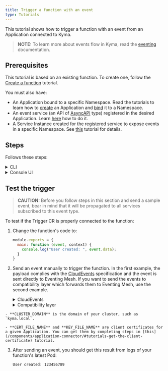 ```yaml
---
title: Trigger a function with an event
type: Tutorials
---
```


This tutorial shows how to trigger a function with an event from an Application connected to Kyma.

> **NOTE:** To learn more about events flow in Kyma, read the [eventing](/components/knative-eventing-mesh) documentation.

## Prerequisites

This tutorial is based on an existing function. To create one, follow the [Create a function](#tutorials-create-a-function) tutorial.

You must also have:

- An Application bound to a specific Namespace. Read the tutorials to learn how to [create](/components/application-connector#tutorials-create-a-new-application) an Application and [bind](/components/application-connector#tutorials-bind-an-application-to-a-namespace) it to a Namespace.
- An event service (an API of [AsyncAPI](https://www.asyncapi.com/) type) registered in the desired Application. Learn [here](components/application-connector/#tutorials-register-a-service) how to do it.
- A Service Instance created for the registered service to expose events in a specific Namespace. See [this](/components/application-connector/#tutorials-bind-a-service-to-a-namespace) tutorial for details.

## Steps

Follows these steps:

<div tabs name="steps" group="trigger-function">
  <details>
  <summary label="cli">
  CLI
  </summary>

1. Export these variables:

    ```bash
    export NAME={FUNCTION_NAME}
    export NAMESPACE={FUNCTION_NAMESPACE}
    export APP_NAME={APPLICATION_NAME}
    export EVENT_VERSION={EVENT_TYPE_VERSION}
    export EVENT_TYPE={EVENT_TYPE_NAME}
    ```

    > **NOTE:** Function takes the name from the Function CR name. The Trigger CR can have a different name but for the purpose of this tutorial, all related resources share a common name defined under the **NAME** variable.

These variables refer to the following:

- **APP_NAME** is taken from the name of the Application CR and specifies the source of events.
- **EVENT_VERSION** points to the specific event version, such as `v1`.
- **EVENT_TYPE** points to the given event type to which you want to subscribe your function, such as `user.created`.

2. Create a Trigger CR for your function to subscribe your function to a specific event type.

    ```yaml
    cat <<EOF | kubectl apply -f  -
    apiVersion: eventing.knative.dev/v1alpha1
    kind: Trigger
    metadata:
      name: $NAME
      namespace: $NAMESPACE
    spec:
      broker: default
      filter:
        attributes:
          eventtypeversion: $EVENT_VERSION
          source: $APP_NAME
          type: $EVENT_TYPE
      subscriber:
        ref:
          apiVersion: serving.knative.dev/v1
          kind: Service
          name: $NAME
          namespace: $NAMESPACE
    EOF
    ```

    </details>
    <details>
    <summary label="console-ui">
    Console UI
    </summary>

1. From the drop-down list in the top navigation panel, select the Namespace in which your Application exposes events.

2. Go to the **Functions** view in the left navigation panel and navigate to your function.

3. Once in the function view, Switch to the **Configuration** tab, and select **Add Event Trigger** in the **Event Triggers** section.

4. Select the event type and version that you want to use as a trigger for your function and select **Add** to confirm changes.

The message appears on the UI confirming that the Event Trigger was successfully created, and you will see it in the **Event Triggers** section in your function.

    </details>
</div>

## Test the trigger

> **CAUTION:** Before you follow steps in this section and send a sample event, bear in mind that it will be propagated to all services subscribed to this event type.

To test if the Trigger CR is properly connected to the function:

1. Change the function's code to:​

    ```js
    module.exports = {
      main: function (event, context) {
        console.log("User created: ", event.data);
      }
    }
    ```

2.  Send an event manually to trigger the function. In the first example, the payload complies with the [CloudEvents](https://github.com/cloudevents/spec/blob/v1.0/spec.md) specification and the event is sent directly to Eventing Mesh. If you want to send the events to compatibility layer which forwards them to Eventing Mesh, use the second example. 

    <div tabs name="examples" group="test=trigger">
      <details>
      <summary label="CloudEvents">
      CloudEvents
      </summary>

    ```bash
    curl -v -H "Content-Type: application/cloudevents+json" https://gateway.{CLUSTER_DOMAIN}/{APP_NAME}/events -k --cert {CERT_FILE_NAME} --key {KEY_FILE_NAME} -d \
      `{
        "specversion": "1.0",
        "source": "{APP_NAME}",
        "type": "{EVENT_TYPE}",
        "eventtypeversion": "{EVENT_VERSION}",
        "id": "A234-1234-1234",
        "data": "123456789",
        "datacontenttype": "application/json"
      }' 
    ```
      </details>
      <details>
      <summary label="Compatibility layer">
      Compatibility layer
      </summary>

    ```bash
    curl -H "Content-Type: application/json" https://gateway.{CLUSTER_DOMAIN}/{APP_NAME}/v1/events -k --cert {CERT_FILE_NAME} --key {KEY_FILE_NAME} -d \
      '{
          "event-type": "{EVENT_TYPE}",
          "event-type-version": "{EVENT_VERSION}",
          "event-time": "2020-04-02T21:37:00Z",
          "data": "123456789"
         }'
    ``` 

      </details>
  </div>

    - **CLUSTER_DOMAIN** is the domain of your cluster, such as `kyma.local`.

    - **CERT_FILE_NAME** and **KEY_FILE_NAME** are client certificates for a given Application. You can get them by completing steps in [this](/components/application-connector/#tutorials-get-the-client-certificate) tutorial.

3. After sending an event, you should get this result from logs of your function's latest Pod:

    ```text
    User created: 123456789
    ```
